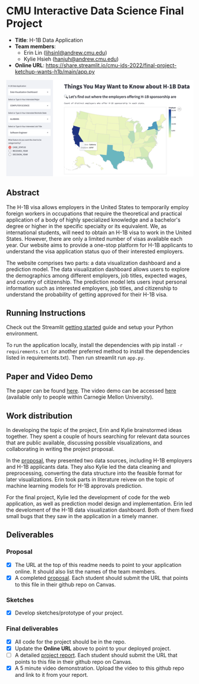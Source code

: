 # CMU Interactive Data Science Final Project

* **Title**: H-1B Data Application 
* **Team members**:
  * Erin Lin (lihsinl@andrew.cmu.edu)
  * Kylie Hsieh (hanjuh@andrew.cmu.edu)
* **Online URL**: https://share.streamlit.io/cmu-ids-2022/final-project-ketchup-wants-h1b/main/app.py

![A screenshot of the application.](app_summary_image.png)

## Abstract

The H-1B visa allows employers in the United States to temporarily employ foreign workers in occupations that require the theoretical and practical application of a body of highly specialized knowledge and a bachelor's degree or higher in the specific specialty or its equivalent. We, as international students, will need to obtain an H-1B visa to work in the United States. However, there are only a limited number of visas available each year. Our website aims to provide a one-stop platform for H-1B applicants to understand the visa application status quo of their interested employers.

The website comprises two parts: a data visualization dashboard and a prediction model. The data visualization dashboard allows users to explore the demographics among different employers, job titles, expected wages, and country of citizenship. The prediction model lets users input personal information such as interested employers, job titles, and citizenship to understand the probability of getting approved for their H-1B visa.

## Running Instructions

Check out the Streamlit [getting started](https://docs.streamlit.io/en/stable/getting_started.html) guide and setup your Python environment.

To run the application locally, install the dependencies with pip install `-r requirements.txt` (or another preferred method to install the dependencies listed in requirements.txt). Then run streamlit run `app.py`.

## Paper and Video Demo

The paper can be found [here](https://ieeexplore.ieee.org/document/8933628). The video demo can be accessed [here](https://drive.google.com/file/d/1AWdrKle0DkpRKbu641FDhGY5UvDmiWBQ/view?usp=sharing) (available only to people within Carnegie Mellon University).

## Work distribution

In developing the topic of the project, Erin and Kylie brainstormed ideas together. They spent a couple of hours searching for relevant data sources that are public available, discussing possible visualizations, and collaborating in writing the project proposal.

In the [proposal](Proposal.md), they presented two data sources, including H-1B employers and H-1B applicants data. They also Kylie led the data cleaning and preprocessing, converting the data structure into the feasible format for later visualizations. Erin took parts in literature reivew on the topic of machine learning models for H-1B approvals prediction.

For the final project, Kylie led the development of code for the web application, as well as prediction model design and implementation. Erin led the develoment of the H-1B data visualization dashboard. Both of them fixed small bugs that they saw in the application in a timely manner. 

## Deliverables

### Proposal

- [x] The URL at the top of this readme needs to point to your application online. It should also list the names of the team members.
- [x] A completed [proposal](Proposal.md). Each student should submit the URL that points to this file in their github repo on Canvas.

### Sketches

- [x] Develop sketches/prototype of your project.

### Final deliverables

- [x] All code for the project should be in the repo.
- [x] Update the **Online URL** above to point to your deployed project.
- [ ] A detailed [project report](Report.md).  Each student should submit the URL that points to this file in their github repo on Canvas.
- [x] A 5 minute video demonstration.  Upload the video to this github repo and link to it from your report.
